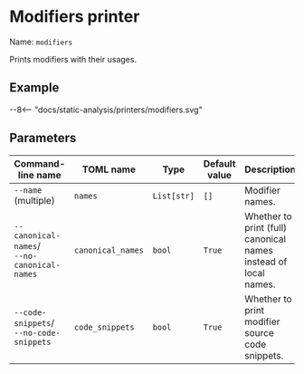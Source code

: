 # Modifiers printer

Name: `modifiers`

Prints modifiers with their usages.

## Example

<div>
--8<-- "docs/static-analysis/printers/modifiers.svg"
</div>

## Parameters

| Command-line name                                                         | TOML name                      | Type        | Default value | Description                                                     |
|---------------------------------------------------------------------------|--------------------------------|-------------|---------------|-----------------------------------------------------------------|
| `--name` (multiple)                                                       | <nobr>`names`</nobr>           | `List[str]` | `[]`          | Modifier names.                                                 |
| <nobr>`--canonical-names`</nobr>/<br/><nobr>`--no-canonical-names`</nobr> | <nobr>`canonical_names`</nobr> | `bool`      | `True`        | Whether to print (full) canonical names instead of local names. |
| <nobr>`--code-snippets`</nobr>/<br/><nobr>`--no-code-snippets`</nobr>     | <nobr>`code_snippets`</nobr>   | `bool`      | `True`        | Whether to print modifier source code snippets.                 |
